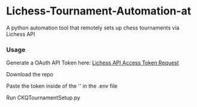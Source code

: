 # Lichess-Tournament-Automation-at 
A python automation tool that remotely sets up chess tournaments via Lichess API

### Usage

Generate a OAuth API Token here: [Lichess API Access Token Request](https://lichess.org/account/oauth/token/create "New Personal Lichess API Access Token")

Download the repo

Paste the token inside of the '' in the .env file

Run CKQTournamentSetup.py
